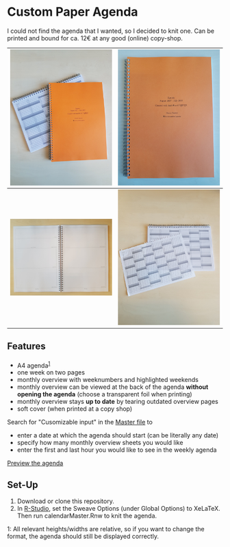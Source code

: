 # Custom Paper Agenda

I could not find the agenda that I wanted, so I decided to knit one. 
Can be printed and bound for ca. 12&#8364; at any good (online) copy-shop.


<img alt="cover_and_back" src="photos/cover_and_back.jpg" width="300"> |  <img alt="cover" src="photos/cover.jpg" width="300">
:---------------------------------------------------------------------:|:-------------------------------------------------------:
<img alt="inside" src="photos/inside.jpg" width="300"> 				   |  <img alt="back" src="photos/back.jpg" width="300">   








## Features

- A4 agenda<sup>[1](#flexibility)<sup>
- one week on two pages 
- monthly overview with weeknumbers and highlighted weekends
- monthly overview can be viewed at the back of the agenda **without opening the agenda** (choose a transparent foil when printing)
- monthly overview stays **up to date** by tearing outdated overview pages
- soft cover (when printed at a copy shop)

Search for "Cusomizable input" in the [Master file](https://github.com/FlorianWanders/agenda/blob/master/calendarMaster.Rnw) to

- enter a date at which the agenda should start (can be literally any date)
- specify how many monthly overview sheets you would like 
- enter the first and last hour you would like to see in the weekly agenda

[Preview the agenda](https://github.com/FlorianWanders/agenda/blob/master/calendarMaster.pdf)

## Set-Up

1. Download or clone this repository.
2. In [R-Studio](https://www.rstudio.com/products/rstudio/download/#download), set the Sweave Options (under Global Options) to XeLaTeX. 
Then run calendarMaster.Rnw to knit the agenda.


<a name="flexibility">1</a>: All relevant heights/widths are relative, so if you want to change the format, the agenda should still be displayed correctly. 







